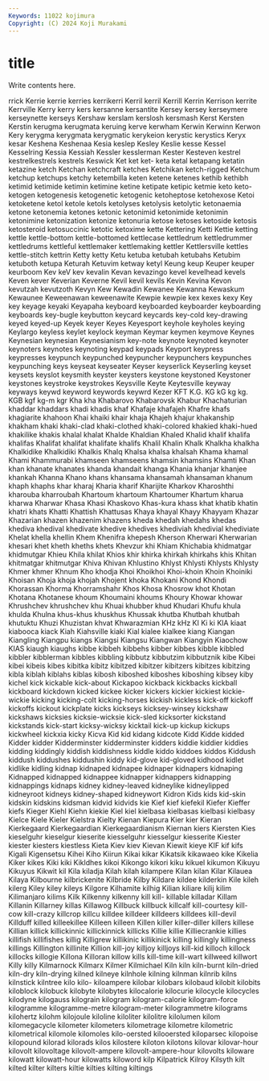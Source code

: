 ```yaml
---
Keywords: 11022 kojimura
Copyright: (C) 2024 Koji Murakami
---
```


# title

Write contents here.



rrick Kerrie kerrie
kerries kerrikerri Kerril kerril Kerrill Kerrin Kerrison kerrite Kerrville Kerry
kerry kers kersanne kersantite Kersey kersey kerseymere kerseynette kerseys Kershaw
kerslam kerslosh kersmash Kerst Kersten Kerstin kerugma kerugmata keruing kerve
kerwham Kerwin Kerwinn Kerwon Kery kerygma kerygmata kerygmatic kerykeion kerystic
kerystics Keryx kesar Keshena Keshenaa Kesia keslep Kesley Keslie kesse
Kessel Kesselring Kessia Kessiah Kessler kesslerman Kester Kesteven kestrel kestrelkestrels
kestrels Keswick Ket ket ket- keta ketal ketapang ketatin ketazine
ketch Ketchan ketchcraft ketches Ketchikan ketch-rigged Ketchum ketchup ketchups ketchy
ketembilla keten ketene ketenes kethib kethibh ketimid ketimide ketimin ketimine
ketine ketipate ketipic ketmie keto keto- ketogen ketogenesis ketogenetic ketogenic
ketoheptose ketohexose Ketoi ketoketene ketol ketole ketols ketolyses ketolysis ketolytic
ketonaemia ketone ketonemia ketones ketonic ketonimid ketonimide ketonimin ketonimine ketonization
ketonize ketonuria ketose ketoses ketoside ketosis ketosteroid ketosuccinic ketotic ketoxime
kette Kettering Ketti Kettie ketting kettle kettle-bottom kettle-bottomed kettlecase kettledrum
kettledrummer kettledrums kettleful kettlemaker kettlemaking kettler Kettlersville kettles kettle-stitch kettrin
Ketty ketty Ketu ketuba ketubah ketubahs Ketubim ketuboth ketupa Keturah
Ketuvim ketway ketyl Keung keup Keuper keuper keurboom Kev keV
kev kevalin Kevan kevazingo kevel kevelhead kevels Keven kever Keverian
Keverne Kevil kevil kevils Kevin Kevina Kevon kevutzah kevutzoth Kevyn
Kew Kewadin Kewanee Kewanna Kewaskum Kewaunee Keweenawan keweenawite Kewpie kewpie
kex kexes kexy Key key keyage keyaki Keyapaha keyboard keyboarded
keyboarder keyboarding keyboards key-bugle keybutton keycard keycards key-cold key-drawing keyed
keyed-up Keyek keyer Keyes Keyesport keyhole keyholes keying Keylargo keyless
keylet keylock keyman Keymar keymen keymove Keynes Keynesian keynesian Keynesianism
key-note keynote keynoted keynoter keynoters keynotes keynoting keypad keypads Keyport
keypress keypresses keypunch keypunched keypuncher keypunchers keypunches keypunching keys keyseat
keyseater Keyser keyserlick Keyserling keyset keysets keyslot keysmith keyster keysters
keystone keystoned Keystoner keystones keystroke keystrokes Keysville Keyte Keytesville keyway
keyways keywd keyword keywords keywrd Kezer KFT K.G. KG kG
kg kg. KGB kgf kg-m kgr Kha kha Khabarovo Khabarovsk
Khabur Khachaturian khaddar khaddars khadi khadis khaf Khafaje khafajeh Khafre
khafs khagiarite khahoon Khai khaiki khair khaja Khajeh khajur khakanship
khakham khaki khaki-clad khaki-clothed khaki-colored khakied khaki-hued khakilike khakis khalal
khalat Khalde Khaldian Khaled Khalid khalif khalifa khalifas Khalifat khalifat
khalifate khalifs Khalil Khalin Khalk Khalkha khalkha Khalkidike Khalkidiki Khalkis
Khalq Khalsa khalsa khalsah Khama khamal Khami Khammurabi khamseen khamseens
khamsin khamsins Khamti Khan khan khanate khanates khanda khandait khanga
Khania khanjar khanjee khankah Khanna Khano khans khansama khansamah khansaman
khanum khaph khaphs khar kharaj Kharia kharif Kharijite Kharkov Kharoshthi
kharouba kharroubah Khartoum khartoum Khartoumer Khartum kharua kharwa Kharwar Khasa
Khasi Khaskovo Khas-kura khass khat khatib khatin khatri khats Khatti
Khattish Khattusas Khaya khayal Khayy Khayyam Khazar Khazarian khazen khazenim
khazens kheda khedah khedahs khedas khediva khedival khedivate khedive khedives
khediviah khedivial khediviate Khelat khella khellin Khem Khenifra khepesh Kherson
Kherwari Kherwarian khesari khet kheth kheths khets Khevzur khi Khiam
Khichabia khidmatgar khidmutgar Khieu Khila khilat Khios khir khirka khirkah
khirkahs khis Khitan khitmatgar khitmutgar Khiva Khivan Khlustino Khlyst Khlysti
Khlysts Khlysty Khmer khmer Khnum Kho khodja Khoi Khoikhoi Khoi-khoin
Khoin Khoiniki Khoisan Khoja khoja khojah Khojent khoka Khokani Khond
Khondi Khorassan Khorma Khorramshahr Khos Khosa Khosrow khot Khotan Khotana
Khotanese khoum Khoumaini khoums Khoury Khowar khowar Khrushchev khrushchev khu
Khuai khubber khud Khudari Khufu khula khulda Khulna khus-khus khuskhus
Khussak khutba Khutbah khutbah khutuktu Khuzi Khuzistan khvat Khwarazmian KHz
kHz KI Ki ki KIA kiaat kiabooca kiack Kiah Kiahsville
kiaki Kial kialee kialkee kiang Kiangan Kiangling Kiangpu kiangs Kiangsi
Kiangsu Kiangwan Kiangyin Kiaochow KIAS kiaugh kiaughs kibbe kibbeh kibbehs
kibber kibbes kibble kibbled kibbler kibblerman kibbles kibbling kibbutz kibbutzim
kibbutznik kibe Kibei kibei kibeis kibes kibitka kibitz kibitzed kibitzer
kibitzers kibitzes kibitzing kibla kiblah kiblahs kiblas kibosh kiboshed kiboshes
kiboshing kibsey kiby kichel kick kickable kick-about Kickapoo kickback kickbacks
kickball kickboard kickdown kicked kickee kicker kickers kickier kickiest kickie-wickie
kicking kicking-colt kicking-horses kickish kickless kick-off kickoff kickoffs kickout kickplate
kicks kickseys kicksey-winsey kickshaw kickshaws kicksies kicksie-wicksie kick-sled kicksorter kickstand
kickstands kick-start kicksy-wicksy kicktail kick-up kickup kickups kickwheel kickxia kicky
Kicva Kid kid kidang kidcote Kidd Kidde kidded Kidder kidder
Kidderminster kidderminster kidders kiddie kiddier kiddies kidding kiddingly kiddish kiddishness
kiddle kiddo kiddoes kiddos Kiddush kiddush kiddushes kiddushin kiddy kid-glove
kid-gloved kidhood kidlet kidlike kidling kidnap kidnaped kidnapee kidnaper kidnapers
kidnaping Kidnapped kidnapped kidnappee kidnapper kidnappers kidnapping kidnappings kidnaps kidney
kidney-leaved kidneylike kidneylipped kidneyroot kidneys kidney-shaped kidneywort Kidron Kids kids
kid-skin kidskin kidskins kidsman kidvid kidvids kie Kief kief kiefekil
Kiefer Kieffer kiefs Kieger Kiehl Kiehn kiekie Kiel kiel kielbasa
kielbasas kielbasi kielbasy Kielce Kiele Kieler Kielstra Kielty Kienan Kiepura
Kier kier Kieran Kierkegaard Kierkegaardian Kierkegaardianism Kiernan kiers Kiersten Kies
kieselguhr kieselgur kieserite kiesselguhr kiesselgur kiesserite Kiester kiester kiesters kiestless
Kieta Kiev kiev Kievan Kiewit kieye KIF kif kifs Kigali
Kigensetsu Kihei Kiho Kiirun Kikai kikar Kikatsik kikawaeo kike Kikelia
Kiker kikes Kiki kiki Kikldhes kikoi Kikongo kikori kiku kikuel
kikumon Kikuyu Kikuyus Kikwit kil Kila kiladja Kilah kilah kilampere
Kilan kilan Kilar Kilauea Kilaya Kilbourne kilbrickenite Kilbride Kilby Kildare
kildee kilderkin Kile kileh kilerg Kiley kiley kileys Kilgore Kilhamite
kilhig Kilian kiliare kilij kilim Kilimanjaro kilims Kilk Kilkenny kilkenny
kill kill- killable killadar Killam Killanin Killarney killas Killawog Killbuck
killbuck killcalf kill-courtesy kill-cow kill-crazy killcrop killcu killdee killdeer killdeers
killdees kill-devil Killduff killed killeekillee Killeen killeen Killen killer killer-diller
killers killese Killian killick killickinnic killickinnick killicks Killie killie Killiecrankie
killies killifish killifishes killig Killigrew killikinic killikinick killing killingly killingness
killings Killington killinite Killion kill-joy killjoy killjoys kill-kid killoch killock
killocks killogie Killona Killoran killow kills kill-time kill-wart killweed killwort
Killy killy Kilmarnock Kilmarx Kilmer Kilmichael Kiln kiln kiln-burnt kiln-dried
kiln-dry kiln-drying kilned kilneye kilnhole kilning kilnman kilnrib kilns kilnstick
kilntree kilo kilo- kiloampere kilobar kilobars kilobaud kilobit kilobits kiloblock
kilobuck kilobyte kilobytes kilocalorie kilocurie kilocycle kilocycles kilodyne kilogauss kilograin
kilogram kilogram-calorie kilogram-force kilogramme kilogramme-metre kilogram-meter kilogrammetre kilograms kilohertz kilohm
kilojoule kiloline kiloliter kilolitre kilolumen kilom kilomegacycle kilometer kilometers kilometrage
kilometre kilometric kilometrical kilomole kilomoles kilo-oersted kilooersted kiloparsec kilopoise kilopound
kilorad kilorads kilos kilostere kiloton kilotons kilovar kilovar-hour kilovolt kilovoltage
kilovolt-ampere kilovolt-ampere-hour kilovolts kiloware kilowatt kilowatt-hour kilowatts kiloword kilp Kilpatrick
Kilroy Kilsyth kilt kilted kilter kilters kiltie kilties kilting kiltings
